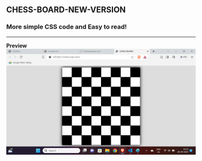 ## CHESS-BOARD-NEW-VERSION
### More simple CSS code and Easy to read!

<hr>

**Preview**
![Preview](https://github.com/Ninja-Vikash/Assets/blob/main/Chessboard%20Assets/chessboard.png)